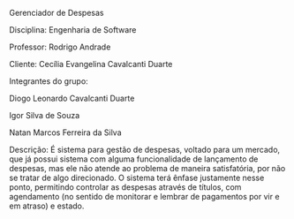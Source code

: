  <p>Gerenciador de Despesas </p>
 <p>Disciplina: Engenharia de Software </p>
 <p>Professor: Rodrigo Andrade </p>
 <p>Cliente: Cecília Evangelina Cavalcanti Duarte </p>


Integrantes do grupo: 
    <p>Diogo Leonardo Cavalcanti Duarte</p>
    <p>Igor Silva de Souza</p>
    <p>Natan Marcos Ferreira da Silva</p>



Descrição:
    <body>É sistema para gestão de despesas, voltado para um mercado, que já possui sistema com alguma
    funcionalidade de lançamento de despesas, mas ele não atende ao problema de maneira satisfatória,
    por não se tratar de algo direcionado. O sistema terá ênfase justamente nesse ponto, permitindo 
    controlar as despesas através de títulos, com agendamento (no sentido de monitorar e lembrar de 
    pagamentos por vir e em atraso) e estado.</body>
